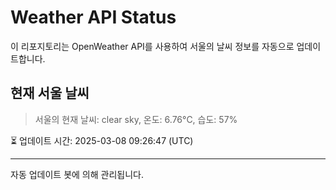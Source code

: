 
# Weather API Status

이 리포지토리는 OpenWeather API를 사용하여 서울의 날씨 정보를 자동으로 업데이트합니다.

## 현재 서울 날씨
> 서울의 현재 날씨: clear sky, 온도: 6.76°C, 습도: 57%

⏳ 업데이트 시간: 2025-03-08 09:26:47 (UTC)

---
자동 업데이트 봇에 의해 관리됩니다.
